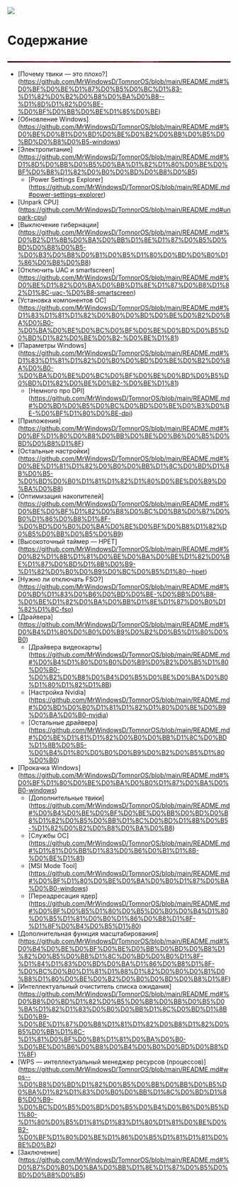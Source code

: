 ![](https://github.com/MrWindowsD/TomnorOS/blob/main/image/header.gif)

# Содержание

![](https://github.com/MrWindowsD/TomnorOS/blob/main/image/hr_00000.png)

- [Почему твики — это плохо?] (https://github.com/MrWindowsD/TomnorOS/blob/main/README.md#%D0%BF%D0%BE%D1%87%D0%B5%D0%BC%D1%83-%D1%82%D0%B2%D0%B8%D0%BA%D0%B8--%D1%8D%D1%82%D0%BE-%D0%BF%D0%BB%D0%BE%D1%85%D0%BE)
- [Обновление Windows] (https://github.com/MrWindowsD/TomnorOS/blob/main/README.md#%D0%BE%D0%B1%D0%BD%D0%BE%D0%B2%D0%BB%D0%B5%D0%BD%D0%B8%D0%B5-windows)
- [Электропитание] (https://github.com/MrWindowsD/TomnorOS/blob/main/README.md#%D1%8D%D0%BB%D0%B5%D0%BA%D1%82%D1%80%D0%BE%D0%BF%D0%B8%D1%82%D0%B0%D0%BD%D0%B8%D0%B5)
  - [Power Settings Explorer] (https://github.com/MrWindowsD/TomnorOS/blob/main/README.md#power-settings-explorer)
- [Unpark CPU] (https://github.com/MrWindowsD/TomnorOS/blob/main/README.md#unpark-cpu)
- [Выключение гибернации] (https://github.com/MrWindowsD/TomnorOS/blob/main/README.md#%D0%B2%D1%8B%D0%BA%D0%BB%D1%8E%D1%87%D0%B5%D0%BD%D0%B8%D0%B5-%D0%B3%D0%B8%D0%B1%D0%B5%D1%80%D0%BD%D0%B0%D1%86%D0%B8%D0%B8)
- [Отключить UAC и smartscreen] (https://github.com/MrWindowsD/TomnorOS/blob/main/README.md#%D0%BE%D1%82%D0%BA%D0%BB%D1%8E%D1%87%D0%B8%D1%82%D1%8C-uac-%D0%B8-smartscreen)
- [Установка компонентов ОС] (https://github.com/MrWindowsD/TomnorOS/blob/main/README.md#%D1%83%D1%81%D1%82%D0%B0%D0%BD%D0%BE%D0%B2%D0%BA%D0%B0-%D0%BA%D0%BE%D0%BC%D0%BF%D0%BE%D0%BD%D0%B5%D0%BD%D1%82%D0%BE%D0%B2-%D0%BE%D1%81)
- [Параметры Windows] (https://github.com/MrWindowsD/TomnorOS/blob/main/README.md#%D1%83%D1%81%D1%82%D0%B0%D0%BD%D0%BE%D0%B2%D0%BA%D0%B0-%D0%BA%D0%BE%D0%BC%D0%BF%D0%BE%D0%BD%D0%B5%D0%BD%D1%82%D0%BE%D0%B2-%D0%BE%D1%81)
  - [Немного про DPI] (https://github.com/MrWindowsD/TomnorOS/blob/main/README.md#%D0%BD%D0%B5%D0%BC%D0%BD%D0%BE%D0%B3%D0%BE-%D0%BF%D1%80%D0%BE-dpi)
- [Приложения] (https://github.com/MrWindowsD/TomnorOS/blob/main/README.md#%D0%BF%D1%80%D0%B8%D0%BB%D0%BE%D0%B6%D0%B5%D0%BD%D0%B8%D1%8F)
- [Остальные настройки] (https://github.com/MrWindowsD/TomnorOS/blob/main/README.md#%D0%BE%D1%81%D1%82%D0%B0%D0%BB%D1%8C%D0%BD%D1%8B%D0%B5-%D0%BD%D0%B0%D1%81%D1%82%D1%80%D0%BE%D0%B9%D0%BA%D0%B8)
- [Оптимизация накопителей] (https://github.com/MrWindowsD/TomnorOS/blob/main/README.md#%D0%BE%D0%BF%D1%82%D0%B8%D0%BC%D0%B8%D0%B7%D0%B0%D1%86%D0%B8%D1%8F-%D0%BD%D0%B0%D0%BA%D0%BE%D0%BF%D0%B8%D1%82%D0%B5%D0%BB%D0%B5%D0%B9)
- [Высокоточный таймер — HPET] (https://github.com/MrWindowsD/TomnorOS/blob/main/README.md#%D0%B2%D1%8B%D1%81%D0%BE%D0%BA%D0%BE%D1%82%D0%BE%D1%87%D0%BD%D1%8B%D0%B9-%D1%82%D0%B0%D0%B9%D0%BC%D0%B5%D1%80--hpet)
- [Нужно ли отключать FSO?] (https://github.com/MrWindowsD/TomnorOS/blob/main/README.md#%D0%BD%D1%83%D0%B6%D0%BD%D0%BE-%D0%BB%D0%B8-%D0%BE%D1%82%D0%BA%D0%BB%D1%8E%D1%87%D0%B0%D1%82%D1%8C-fso)
- [Драйвера] (https://github.com/MrWindowsD/TomnorOS/blob/main/README.md#%D0%B4%D1%80%D0%B0%D0%B9%D0%B2%D0%B5%D1%80%D0%B0)
  - [Драйвера видеокарты] (https://github.com/MrWindowsD/TomnorOS/blob/main/README.md#%D0%B4%D1%80%D0%B0%D0%B9%D0%B2%D0%B5%D1%80%D0%B0-%D0%B2%D0%B8%D0%B4%D0%B5%D0%BE%D0%BA%D0%B0%D1%80%D1%82%D1%8B)
  - [Настройка Nvidia] (https://github.com/MrWindowsD/TomnorOS/blob/main/README.md#%D0%BD%D0%B0%D1%81%D1%82%D1%80%D0%BE%D0%B9%D0%BA%D0%B0-nvidia)
  - [Остальные драйвера] (https://github.com/MrWindowsD/TomnorOS/blob/main/README.md#%D0%BE%D1%81%D1%82%D0%B0%D0%BB%D1%8C%D0%BD%D1%8B%D0%B5-%D0%B4%D1%80%D0%B0%D0%B9%D0%B2%D0%B5%D1%80%D0%B0)
- [Прокачка Windows] (https://github.com/MrWindowsD/TomnorOS/blob/main/README.md#%D0%BF%D1%80%D0%BE%D0%BA%D0%B0%D1%87%D0%BA%D0%B0-windows)
  - [Дополнительные твики] (https://github.com/MrWindowsD/TomnorOS/blob/main/README.md#%D0%B4%D0%BE%D0%BF%D0%BE%D0%BB%D0%BD%D0%B8%D1%82%D0%B5%D0%BB%D1%8C%D0%BD%D1%8B%D0%B5-%D1%82%D0%B2%D0%B8%D0%BA%D0%B8) 
  - [Службы ОС] (https://github.com/MrWindowsD/TomnorOS/blob/main/README.md#%D1%81%D0%BB%D1%83%D0%B6%D0%B1%D1%8B-%D0%BE%D1%81)
  - [MSI Mode Tool] (https://github.com/MrWindowsD/TomnorOS/blob/main/README.md#%D0%BF%D1%80%D0%BE%D0%BA%D0%B0%D1%87%D0%BA%D0%B0-windows)
  - [Переадресация ядер] (https://github.com/MrWindowsD/TomnorOS/blob/main/README.md#%D0%BF%D0%B5%D1%80%D0%B5%D0%B0%D0%B4%D1%80%D0%B5%D1%81%D0%B0%D1%86%D0%B8%D1%8F-%D1%8F%D0%B4%D0%B5%D1%80)
- [Дополнительная функция масштабирования] (https://github.com/MrWindowsD/TomnorOS/blob/main/README.md#%D0%B4%D0%BE%D0%BF%D0%BE%D0%BB%D0%BD%D0%B8%D1%82%D0%B5%D0%BB%D1%8C%D0%BD%D0%B0%D1%8F-%D1%84%D1%83%D0%BD%D0%BA%D1%86%D0%B8%D1%8F-%D0%BC%D0%B0%D1%81%D1%88%D1%82%D0%B0%D0%B1%D0%B8%D1%80%D0%BE%D0%B2%D0%B0%D0%BD%D0%B8%D1%8F)
- [Интеллектуальный очиститель списка ожидания] (https://github.com/MrWindowsD/TomnorOS/blob/main/README.md#%D0%B8%D0%BD%D1%82%D0%B5%D0%BB%D0%BB%D0%B5%D0%BA%D1%82%D1%83%D0%B0%D0%BB%D1%8C%D0%BD%D1%8B%D0%B9-%D0%BE%D1%87%D0%B8%D1%81%D1%82%D0%B8%D1%82%D0%B5%D0%BB%D1%8C-%D1%81%D0%BF%D0%B8%D1%81%D0%BA%D0%B0-%D0%BE%D0%B6%D0%B8%D0%B4%D0%B0%D0%BD%D0%B8%D1%8F)
- [WPS — интеллектуальный менеджер ресурсов (процессов)] (https://github.com/MrWindowsD/TomnorOS/blob/main/README.md#wps--%D0%B8%D0%BD%D1%82%D0%B5%D0%BB%D0%BB%D0%B5%D0%BA%D1%82%D1%83%D0%B0%D0%BB%D1%8C%D0%BD%D1%8B%D0%B9-%D0%BC%D0%B5%D0%BD%D0%B5%D0%B4%D0%B6%D0%B5%D1%80-%D1%80%D0%B5%D1%81%D1%83%D1%80%D1%81%D0%BE%D0%B2-%D0%BF%D1%80%D0%BE%D1%86%D0%B5%D1%81%D1%81%D0%BE%D0%B2)
- [Заключение] (https://github.com/MrWindowsD/TomnorOS/blob/main/README.md#%D0%B7%D0%B0%D0%BA%D0%BB%D1%8E%D1%87%D0%B5%D0%BD%D0%B8%D0%B5)
